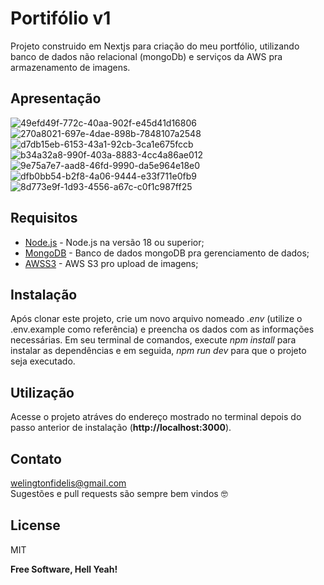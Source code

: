 # Portifólio v1
Projeto construido em Nextjs para criação do meu portfólio, utilizando banco de dados não relacional (mongoDb) e serviços da AWS pra armazenamento de imagens.

## Apresentação
![49efd49f-772c-40aa-902f-e45d41d16806](https://github.com/welingtonfidelis/portfolio/assets/26190703/00c1518a-26fb-40c5-8bc7-c5e36b5923ff)
![270a8021-697e-4dae-898b-7848107a2548](https://github.com/welingtonfidelis/portfolio/assets/26190703/e7d963cb-d0f6-48f7-9478-71bfb551904f)
![d7db15eb-6153-43a1-92cb-3ca1e675fccb](https://github.com/welingtonfidelis/portfolio/assets/26190703/b8eb0d02-690c-4779-a85d-7e1d4bca8d1b)
![b34a32a8-990f-403a-8883-4cc4a86ae012](https://github.com/welingtonfidelis/portfolio/assets/26190703/12dd5907-ecdc-4e98-a63c-f6e77f2a2f3c)
![9e75a7e7-aad8-46fd-9990-da5e964e18e0](https://github.com/welingtonfidelis/portfolio/assets/26190703/bc031c0c-f881-490f-9fc6-ba0ad477b4bb)
![dfb0bb54-b2f8-4a06-9444-e33f711e0fb9](https://github.com/welingtonfidelis/portfolio/assets/26190703/b1419c20-46d1-48a8-bbe1-05bd2193b2cf)
![8d773e9f-1d93-4556-a67c-c0f1c987ff25](https://github.com/welingtonfidelis/portfolio/assets/26190703/7be67bf8-e8a3-4b5d-83cd-925b34e62179)


## Requisitos
- [Node.js] - Node.js na versão 18 ou superior;
- [MongoDB] - Banco de dados mongoDB pra gerenciamento de dados;
- [AWSS3] - AWS S3 pro upload de imagens;

## Instalação
Após clonar este projeto, crie um novo arquivo nomeado *.env* (utilize o .env.example como referência) e preencha os dados com as informações necessárias. Em seu terminal de comandos, execute *npm install* para instalar as dependências e em seguida, *npm run dev* para que o projeto seja executado.

## Utilização
Acesse o projeto atráves do endereço mostrado no terminal depois do passo anterior de instalação (**http://localhost:3000**).

## Contato
welingtonfidelis@gmail.com
<br>
Sugestões e pull requests são sempre bem vindos 🤓 

License
----

MIT

**Free Software, Hell Yeah!**

[Node.js]: <https://nodejs.org/en/>
[MongoDB]: <https://www.mongodb.com/>
[AWSS3]: <https://docs.aws.amazon.com/AmazonS3/latest/userguide/Welcome.html>
